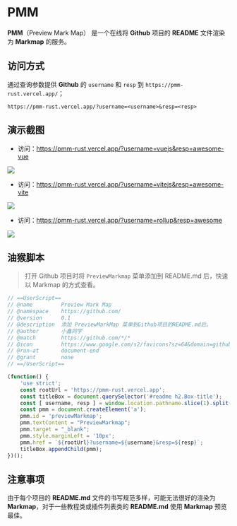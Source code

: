 # PMM

**PMM**（Preview Mark Map） 是一个在线将 **Github** 项目的 **README** 文件渲染为 **Markmap** 的服务。

## 访问方式

通过查询参数提供 **Github** 的 `username` 和 `resp` 到 `https://pmm-rust.vercel.app/`；

```
https://pmm-rust.vercel.app/?username=<username>&resp=<resp>
```

## 演示截图

* 访问：https://pmm-rust.vercel.app/?username=vuejs&resp=awesome-vue

![](https://temp-files-20221205.oss-cn-hangzhou.aliyuncs.com/picgo/202308221743165.png)

* 访问：https://pmm-rust.vercel.app/?username=vitejs&resp=awesome-vite

![](https://temp-files-20221205.oss-cn-hangzhou.aliyuncs.com/picgo/202308221743075.png)

* 访问：https://pmm-rust.vercel.app/?username=rollup&resp=awesome

![](https://temp-files-20221205.oss-cn-hangzhou.aliyuncs.com/picgo/202308221743802.png)
## 油猴脚本

> 打开 Github 项目时将 `PreviewMarkmap` 菜单添加到 README.md 后，快速以 Markmap 的方式查看。

```JavaScript
// ==UserScript==
// @name         Preview Mark Map
// @namespace    https://github.com/
// @version      0.1
// @description  添加 PreviewMarkMap 菜单到Github项目的README.md后。
// @author       小鑫同学
// @match        https://github.com/*/*
// @icon         https://www.google.com/s2/favicons?sz=64&domain=github.com
// @run-at       document-end
// @grant        none
// ==/UserScript==

(function() {
    'use strict';
    const rootUrl = 'https://pmm-rust.vercel.app';
    const titleBox = document.querySelector('#readme h2.Box-title');
    const [ username, resp ] = window.location.pathname.slice(1).split('/');
    const pmm = document.createElement('a');
    pmm.id = 'previewMarkmap';
    pmm.textContent = "PreviewMarkmap";
    pmm.target = "_blank";
    pmm.style.marginLeft = '10px';
    pmm.href = `${rootUrl}?username=${username}&resp=${resp}`;
    titleBox.appendChild(pmm);
})();
```

## 注意事项

由于每个项目的 **README.md** 文件的书写规范多样，可能无法很好的渲染为 **Markmap**，对于一些教程类或插件列表类的 **README.md** 使用 **Markmap** 预览最佳。 

